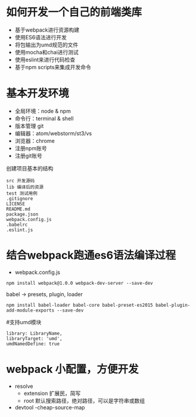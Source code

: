 # 如何开发一个自己的前端类库
- 基于webpack进行资源构建
- 使用ES6语法进行开发
- 将包输出为umd规范的文件
- 使用mocha和chai进行测试
- 使用eslint来进行代码检查
- 基于npm scripts来集成开发命令

# 基本开发环境
- 全局环境：node & npm
- 命令行：terminal & shell
- 版本管理 git
- 编辑器：atom/webstorm/st3/vs
- 浏览器：chrome
- 注册npm账号
- 注册git账号

创建项目基本的结构
 ```
 src 开发源码
 lib 编译后的资源
 test 测试用例
 .gitignore
 LICENSE
 README.md
 package.json
 webpack.config.js
 .babelrc
 .eslint.js
```

# 结合webpack跑通es6语法编译过程
- webpack.config.js
```
npm install webpack@1.0.0 webpack-dev-server --save-dev
```

babel -> presets, plugin, loader
```
npm install babel-loader babel-core babel-preset-es2015 babel-plugin-add-module-exports --save-dev
```

#支持umd模块
```
library: LibraryName,
libraryTarget: 'umd',
umdNamedDefine: true
```
# webpack 小配置，方便开发
- resolve
  - extension 扩展民，简写
  - root 默认搜索路径，绝对路径，可以是字符串或数组
- devtool
  -cheap-source-map 
